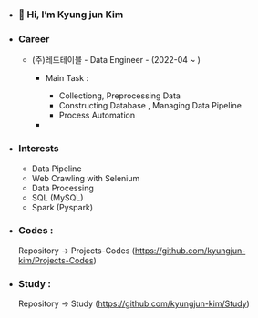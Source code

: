 - ### 👋 Hi, I’m Kyung jun Kim
- ### Career
  - (주)레드테이블 - Data Engineer - (2022-04 ~ )
    - Main Task : 
      - Collectiong, Preprocessing Data
      - Constructing Database , Managing Data Pipeline
      - Process Automation


    -  
- ### Interests
  - Data Pipeline
  - Web Crawling with Selenium
  - Data Processing
  - SQL (MySQL)
  - Spark (Pyspark)

- ### Codes :
  Repository -> Projects-Codes (https://github.com/kyungjun-kim/Projects-Codes) 
 
- ### Study :
  Repository -> Study (https://github.com/kyungjun-kim/Study)
 
<!---
kyungjun-kim/kyungjun-kim is a ✨ special ✨ repository because its `README.md` (this file) appears on your GitHub profile.
You can click the Preview link to take a look at your changes.
--->
